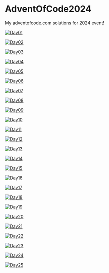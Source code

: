 # AdventOfCode2024
My adventofcode.com solutions for 2024 event!

[![Day01](https://img.shields.io/badge/Day1-Done-brightgreen.svg)](https://i.imgur.com/rolF402.gif)

[![Day02](https://img.shields.io/badge/Day2-Waiting-lightgrey.svg)](https://i.imgur.com/FuZyZrn.gif)

[![Day03](https://img.shields.io/badge/Day3-Waiting-lightgrey.svg)](https://i.imgur.com/FuZyZrn.gif)

[![Day04](https://img.shields.io/badge/Day4-Waiting-lightgrey.svg)](https://i.imgur.com/FuZyZrn.gif)

[![Day05](https://img.shields.io/badge/Day5-Waiting-lightgrey.svg)](https://i.imgur.com/FuZyZrn.gif)

[![Day06](https://img.shields.io/badge/Day6-Waiting-lightgrey.svg)](https://i.imgur.com/FuZyZrn.gif)

[![Day07](https://img.shields.io/badge/Day7-Waiting-lightgrey.svg)](https://i.imgur.com/rolF402.gif)

[![Day08](https://img.shields.io/badge/Day8-Waiting-lightgrey.svg)](https://i.imgur.com/FuZyZrn.gif)

[![Day09](https://img.shields.io/badge/Day9-Waiting-lightgrey.svg)](https://i.imgur.com/FuZyZrn.gif)

[![Day10](https://img.shields.io/badge/Day10-Waiting-lightgrey.svg)](https://i.imgur.com/rolF402.gif)

[![Day11](https://img.shields.io/badge/Day11-Waiting-lightgrey.svg)](https://i.imgur.com/rolF402.gif)

[![Day12](https://img.shields.io/badge/Day12-Waiting-lightgrey.svg)](https://i.imgur.com/rolF402.gif)

[![Day13](https://img.shields.io/badge/Day13-Waiting-lightgrey.svg)](https://i.imgur.com/rolF402.gif)

[![Day14](https://img.shields.io/badge/Day14-Waiting-lightgrey.svg)](https://i.imgur.com/FuZyZrn.gif)

[![Day15](https://img.shields.io/badge/Day15-Waiting-lightgrey.svg)](https://i.imgur.com/FuZyZrn.gif)

[![Day16](https://img.shields.io/badge/Day16-Waiting-lightgrey.svg)](https://i.imgur.com/FuZyZrn.gif)

[![Day17](https://img.shields.io/badge/Day17-Waiting-lightgrey.svg)](https://i.imgur.com/FuZyZrn.gif)

[![Day18](https://img.shields.io/badge/Day18-Waiting-lightgrey.svg)](https://i.imgur.com/FuZyZrn.gif)

[![Day19](https://img.shields.io/badge/Day19-Waiting-lightgrey.svg)](https://i.imgur.com/FuZyZrn.gif)

[![Day20](https://img.shields.io/badge/Day20-Waiting-lightgrey.svg)](https://i.imgur.com/FuZyZrn.gif)

[![Day21](https://img.shields.io/badge/Day21-Waiting-lightgrey.svg)](https://i.imgur.com/FuZyZrn.gif)

[![Day22](https://img.shields.io/badge/Day22-Waiting-lightgrey.svg)](https://i.imgur.com/FuZyZrn.gif)

[![Day23](https://img.shields.io/badge/Day23-Waiting-lightgrey.svg)](https://i.imgur.com/FuZyZrn.gif)

[![Day24](https://img.shields.io/badge/Day24-Waiting-lightgrey.svg)](https://i.imgur.com/FuZyZrn.gif)

[![Day25](https://img.shields.io/badge/Day25-Waiting-lightgrey.svg)](https://i.imgur.com/FuZyZrn.gif)
